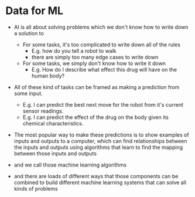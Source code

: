 # Data for ML

- AI is all about solving problems which we don't know how to write down a solution to
  - For some tasks, it's too complicated to write down all of the rules
    - E.g. how do you tell a robot to walk
    - there are simply too many edge cases to write down
  - For some tasks, we simply don't know how to write it down
    - E.g. How do I describe what effect this drug will have on the human body?
- All of these kind of tasks can be framed as making a prediction from some input.

  - E.g. I can predict the best next move for the robot from it's current sensor readings.
  - E.g. I can predict the effect of the drug on the body given its chemical characteristics.

- The most popular way to make these predictions is to show examples of inputs and outputs to a computer, which can find relationships between the inputs and outputs using algorithms that learn to find the mapping between those inputs and outputs
- and we call those machine learning algorithms
- and there are loads of different ways that those components can be combined to build different machine learning systems that can solve all kinds of problems
